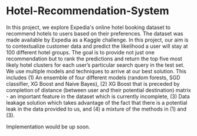 # Hotel-Recommendation-System

In this project, we explore Expedia's online hotel booking dataset to recommend hotels to users based on their preferences. The dataset was made available by Expedia as a Kaggle challenge. In this project, our aim is to contextualize customer data and predict the likelihood a user will stay at 100 different hotel groups. The goal is to provide not just one recommendation but to rank the predictions and return the top five most likely hotel clusters for each user’s particular search query in the test set. We use multiple models and techniques to arrive at our best solution. This includes (1) An ensemble of four different models (random forests, SGD classifier, XG Boost and Naive Bayes), (2) XG Boost that is preceded by completion of distance (between user and their potential destination) matrix - an important feature in the dataset which is currently incomplete, (3) Data leakage solution which takes advantage of the fact that there is a potential leak in the data provided to us, and (4) a mixture of the methods in (1) and (3).

Implementation would be up soon.
